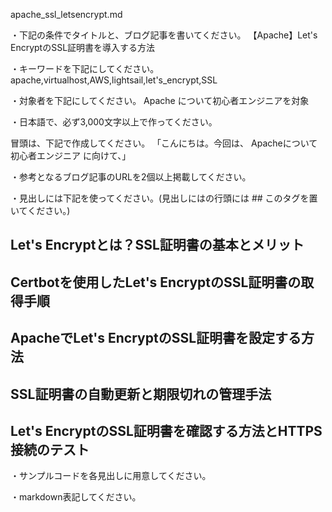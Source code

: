 apache_ssl_letsencrypt.md

・下記の条件でタイトルと、ブログ記事を書いてください。
【Apache】Let's EncryptのSSL証明書を導入する方法

・キーワードを下記にしてください。
apache,virtualhost,AWS,lightsail,let's_encrypt,SSL

・対象者を下記にしてください。
  Apache について初心者エンジニアを対象


・日本語で、必ず3,000文字以上で作ってください。

冒頭は、下記で作成してください。
「こんにちは。今回は、
Apacheについて初心者エンジニア
に向けて、」

・参考となるブログ記事のURLを2個以上掲載してください。

・見出しには下記を使ってください。(見出しにはの行頭には ## このタグを置いてください。)
## Let's Encryptとは？SSL証明書の基本とメリット
## Certbotを使用したLet's EncryptのSSL証明書の取得手順
## ApacheでLet's EncryptのSSL証明書を設定する方法
## SSL証明書の自動更新と期限切れの管理手法
## Let's EncryptのSSL証明書を確認する方法とHTTPS接続のテスト

・サンプルコードを各見出しに用意してください。

・markdown表記してください。

